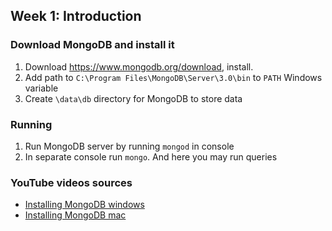 ## Week 1: Introduction
### Download MongoDB and install it
1. Download https://www.mongodb.org/download, install. 
2. Add path to `C:\Program Files\MongoDB\Server\3.0\bin` to `PATH` Windows variable
3. Create `\data\db` directory for MongoDB to store data

### Running
1. Run MongoDB server by running `mongod` in console 
2. In separate console run `mongo`. And here you may run queries

### YouTube videos sources
- [Installing MongoDB windows](https://www.youtube.com/watch?v=sBdaRlgb4N8)
- [Installing MongoDB mac](https://www.youtube.com/watch?v=_WJ8m5QHvwc)
